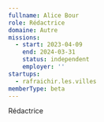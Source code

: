 ```yaml
---
fullname: Alice Bour
role: Rédactrice
domaine: Autre
missions:
  - start: 2023-04-09
    end: 2024-03-31
    status: independent
    employer: ''
startups:
  - rafraichir.les.villes
memberType: beta
---
```


Rédactrice 
